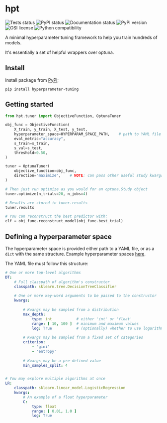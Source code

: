 # hpt

![Tests status](https://github.com/AndreFCruz/hpt/actions/workflows/python-package.yml/badge.svg)
![PyPI status](https://github.com/AndreFCruz/hpt/actions/workflows/python-publish.yml/badge.svg)
![Documentation status](https://github.com/AndreFCruz/hpt/actions/workflows/python-docs.yml/badge.svg)
![PyPI version](https://badgen.net/pypi/v/hyperparameter-tuning)
![OSI license](https://badgen.net/pypi/license/hyperparameter-tuning)
![Python compatibility](https://badgen.net/pypi/python/hyperparameter-tuning)

A minimal hyperparameter tuning framework to help you train hundreds of models.

It's essentially a set of helpful wrappers over optuna.


## Install

Install package from [PyPI](https://pypi.org/project/hyperparameter-tuning/):


`
pip install hyperparameter-tuning
`

## Getting started

```py
from hpt.tuner import ObjectiveFunction, OptunaTuner

obj_func = ObjectiveFunction(
    X_train, y_train, X_test, y_test,
    hyperparameter_space=HYPERPARAM_SPACE_PATH,    # path to YAML file
    eval_metric="accuracy",
    s_train=s_train,
    s_val=s_test,
    threshold=0.50,
)

tuner = OptunaTuner(
    objective_function=obj_func,
    direction="maximize",    # NOTE: can pass other useful study kwargs here (e.g. storage)
)

# Then just run optimize as you would for an optuna.Study object
tuner.optimize(n_trials=20, n_jobs=4)

# Results are stored in tuner.results
tuner.results

# You can reconstruct the best predictor with:
clf = obj_func.reconstruct_model(obj_func.best_trial)
```

## Defining a hyperparameter space

The hyperparameter space is provided either path to a YAML file, or as a `dict` 
with the same structure.
Example hyperparameter spaces [here](examples/hyperparameter_spaces/).

The YAML file must follow this structure:
```yaml
# One or more top-level algorithms
DT:  
    # Full classpath of algorithm's constructor
    classpath: sklearn.tree.DecisionTreeClassifier
    
    # One or more key-word arguments to be passed to the constructor
    kwargs:
        
        # Kwargs may be sampled from a distribution
        max_depth:
            type: int           # either 'int' or 'float'
            range: [ 10, 100 ]  # minimum and maximum values
            log: True           # (optionally) whether to use logarithmic scale
        
        # Kwargs may be sampled from a fixed set of categories
        criterion:
            - 'gini'
            - 'entropy'
        
        # Kwargs may be a pre-defined value
        min_samples_split: 4


# You may explore multiple algorithms at once
LR:
    classpath: sklearn.linear_model.LogisticRegression
    kwargs:
        # An example of a float hyperparameter
        C:
            type: float
            range: [ 0.01, 1.0 ]
            log: True

```
